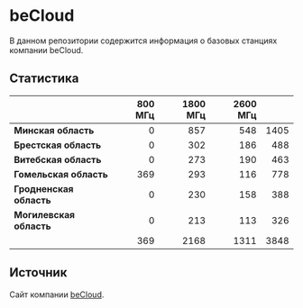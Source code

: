 # beCloud
В данном репозитории содержится информация о базовых станциях компании beCloud.

## Статистика
&nbsp; | 800 МГц | 1800 МГц | 2600 МГц | &nbsp;
:--- | ---: | ---: | ---: | ---:
**Минская область** | 0 | 857 | 548 | 1405
**Брестская область** | 0 | 302 | 186 | 488
**Витебская область** | 0 | 273 | 190 | 463
**Гомельская область** | 369 | 293 | 116 | 778
**Гродненская область** | 0 |  230 | 158 | 388
**Могилевская область** | 0 | 213 | 113 | 326
&nbsp; | 369 |  2168 | 1311 | 3848

## Источник
Сайт компании [beCloud](https://becloud.by/customers/ob-lte-advanced).